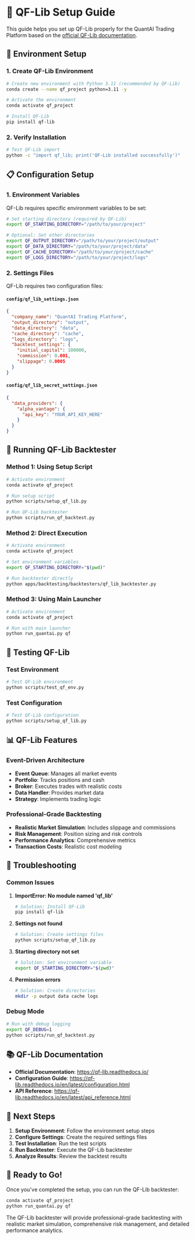 # 🐍 QF-Lib Setup Guide

This guide helps you set up QF-Lib properly for the QuantAI Trading Platform based on the [official QF-Lib documentation](https://qf-lib.readthedocs.io/en/latest/configuration.html).

## 🔧 Environment Setup

### 1. Create QF-Lib Environment

```bash
# Create new environment with Python 3.11 (recommended by QF-Lib)
conda create --name qf_project python=3.11 -y

# Activate the environment
conda activate qf_project

# Install QF-Lib
pip install qf-lib
```

### 2. Verify Installation

```bash
# Test QF-Lib import
python -c "import qf_lib; print('QF-Lib installed successfully')"
```

## 📋 Configuration Setup

### 1. Environment Variables

QF-Lib requires specific environment variables to be set:

```bash
# Set starting directory (required by QF-Lib)
export QF_STARTING_DIRECTORY="/path/to/your/project"

# Optional: Set other directories
export QF_OUTPUT_DIRECTORY="/path/to/your/project/output"
export QF_DATA_DIRECTORY="/path/to/your/project/data"
export QF_CACHE_DIRECTORY="/path/to/your/project/cache"
export QF_LOGS_DIRECTORY="/path/to/your/project/logs"
```

### 2. Settings Files

QF-Lib requires two configuration files:

#### `config/qf_lib_settings.json`
```json
{
  "company_name": "QuantAI Trading Platform",
  "output_directory": "output",
  "data_directory": "data",
  "cache_directory": "cache",
  "logs_directory": "logs",
  "backtest_settings": {
    "initial_capital": 100000,
    "commission": 0.001,
    "slippage": 0.0005
  }
}
```

#### `config/qf_lib_secret_settings.json`
```json
{
  "data_providers": {
    "alpha_vantage": {
      "api_key": "YOUR_API_KEY_HERE"
    }
  }
}
```

## 🚀 Running QF-Lib Backtester

### Method 1: Using Setup Script

```bash
# Activate environment
conda activate qf_project

# Run setup script
python scripts/setup_qf_lib.py

# Run QF-Lib backtester
python scripts/run_qf_backtest.py
```

### Method 2: Direct Execution

```bash
# Activate environment
conda activate qf_project

# Set environment variables
export QF_STARTING_DIRECTORY="$(pwd)"

# Run backtester directly
python apps/backtesting/backtesters/qf_lib_backtester.py
```

### Method 3: Using Main Launcher

```bash
# Activate environment
conda activate qf_project

# Run with main launcher
python run_quantai.py qf
```

## 🧪 Testing QF-Lib

### Test Environment

```bash
# Test QF-Lib environment
python scripts/test_qf_env.py
```

### Test Configuration

```bash
# Test QF-Lib configuration
python scripts/setup_qf_lib.py
```

## 📊 QF-Lib Features

### Event-Driven Architecture
- **Event Queue**: Manages all market events
- **Portfolio**: Tracks positions and cash
- **Broker**: Executes trades with realistic costs
- **Data Handler**: Provides market data
- **Strategy**: Implements trading logic

### Professional-Grade Backtesting
- **Realistic Market Simulation**: Includes slippage and commissions
- **Risk Management**: Position sizing and risk controls
- **Performance Analytics**: Comprehensive metrics
- **Transaction Costs**: Realistic cost modeling

## 🔧 Troubleshooting

### Common Issues

1. **ImportError: No module named 'qf_lib'**
   ```bash
   # Solution: Install QF-Lib
   pip install qf-lib
   ```

2. **Settings not found**
   ```bash
   # Solution: Create settings files
   python scripts/setup_qf_lib.py
   ```

3. **Starting directory not set**
   ```bash
   # Solution: Set environment variable
   export QF_STARTING_DIRECTORY="$(pwd)"
   ```

4. **Permission errors**
   ```bash
   # Solution: Create directories
   mkdir -p output data cache logs
   ```

### Debug Mode

```bash
# Run with debug logging
export QF_DEBUG=1
python scripts/run_qf_backtest.py
```

## 📚 QF-Lib Documentation

- **Official Documentation**: https://qf-lib.readthedocs.io/
- **Configuration Guide**: https://qf-lib.readthedocs.io/en/latest/configuration.html
- **API Reference**: https://qf-lib.readthedocs.io/en/latest/api_reference.html

## 🎯 Next Steps

1. **Setup Environment**: Follow the environment setup steps
2. **Configure Settings**: Create the required settings files
3. **Test Installation**: Run the test scripts
4. **Run Backtester**: Execute the QF-Lib backtester
5. **Analyze Results**: Review the backtest results

## 🚀 Ready to Go!

Once you've completed the setup, you can run the QF-Lib backtester:

```bash
conda activate qf_project
python run_quantai.py qf
```

The QF-Lib backtester will provide professional-grade backtesting with realistic market simulation, comprehensive risk management, and detailed performance analytics.
